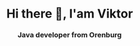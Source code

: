 ### 
<div id ="header" align="center">
  <h1>Hi there 👋, I'am Viktor</h1>
  <h3>Java developer from Orenburg</h3>
</div>
